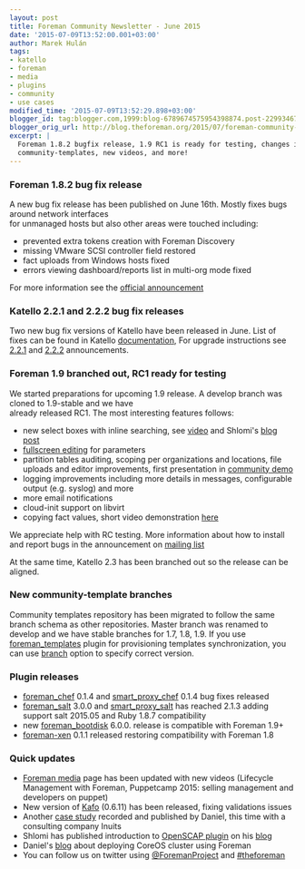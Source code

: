 ```yaml
---
layout: post
title: Foreman Community Newsletter - June 2015
date: '2015-07-09T13:52:00.001+03:00'
author: Marek Hulán
tags:
- katello
- foreman
- media
- plugins
- community
- use cases
modified_time: '2015-07-09T13:52:29.898+03:00'
blogger_id: tag:blogger.com,1999:blog-6789674575954398874.post-2299346763897428216
blogger_orig_url: http://blog.theforeman.org/2015/07/foreman-community-newsletter-june-2015.html
excerpt: |
  Foreman 1.8.2 bugfix release, 1.9 RC1 is ready for testing, changes in
  community-templates, new videos, and more!
---
```


### Foreman 1.8.2 bug fix release

A new bug fix release has been published on June 16th. Mostly fixes bugs
around network interfaces  
for unmanaged hosts but also other areas were touched including:  

-   prevented extra tokens creation with Foreman Discovery
-   missing VMware SCSI controller field restored
-   fact uploads from Windows hosts fixed
-   errors viewing dashboard/reports list in multi-org mode fixed

For more information see the [official
announcement](https://groups.google.com/forum/#!topic/foreman-users/_C3pdnAf2pA)  

### Katello 2.2.1 and 2.2.2 bug fix releases

Two new bug fix versions of Katello have been released in June. List of
fixes can be found in Katello
[documentation](http://www.katello.org/docs/2.2/release_notes/release_notes.html),
For upgrade instructions see
[2.2.1](https://groups.google.com/forum/#!searchin/foreman-users/katello$202.2.1$20release/foreman-users/18yUBrdUnP4/guF-JHV_X30J)
and
[2.2.2](https://groups.google.com/forum/#!searchin/foreman-users/katello$202.2.2$20release/foreman-users/G8EPpNzG7Ag/MzRi5HeFXUMJ) announcements.  

### Foreman 1.9 branched out, RC1 ready for testing

We started preparations for upcoming 1.9 release. A develop branch was
cloned to 1.9-stable and we have  
already released RC1. The most interesting features follows:  
-   new select boxes with inline searching, see
    [video](https://www.youtube.com/watch?v=E2PSCFsa9yM) and Shlomi's
    [blog
    post](http://foreman-shlomizadok.rhcloud.com/2015/06/18/select2-landing-in-foreman/)
-   [fullscreen
    editing](https://www.youtube.com/watch?v=ETzNfGTqc00) for parameters
-   partition tables auditing, scoping per organizations and locations,
    file uploads and editor improvements, first presentation in
    [community demo](https://www.youtube.com/watch?v=CTfIPD2w8sY)
-   logging improvements including more details in messages,
    configurable output (e.g. syslog) and more
-   more email notifications
-   cloud-init support on libvirt
-   copying fact values, short video demonstration
    [here](https://www.youtube.com/watch?v=EQVakzL49rQ)

We appreciate help with RC testing. More information about how to
install and report bugs in the announcement on [mailing
list](https://groups.google.com/forum/#!topic/foreman-users/2oeNi0NDyK0)

  

At the same time, Katello 2.3 has been branched out so the release can
be aligned.  

### New community-template branches

Community templates repository has been migrated to follow the same
branch schema as other repositories. Master branch was renamed to
develop and we have stable branches for 1.7, 1.8, 1.9. If you use
[foreman\_templates](https://github.com/theforeman/foreman_templates)
plugin for provisioning templates synchronization, you can use
[branch](https://github.com/theforeman/foreman_templates#rake-options)
option to specify correct version.  

### Plugin releases

-   [foreman\_chef](https://github.com/theforeman/foreman_chef) 0.1.4
    and
    [smart\_proxy\_chef](https://github.com/theforeman/smart_proxy_chef)
    0.1.4 bug fixes released
-   [foreman\_salt](https://github.com/theforeman/foreman_salt) 3.0.0
    and [smart\_proxy\_salt](https://github.com/theforeman/smart_proxy_salt)
    has reached 2.1.3 adding support salt 2015.05 and Ruby 1.8.7
    compatibility
-   new
    [foreman\_bootdisk](https://github.com/theforeman/foreman_bootdisk) 6.0.0.
    release is compatible with Foreman 1.9+
-   [foreman-xen](https://github.com/theforeman/foreman-xen) 0.1.1
    released restoring compatibility with Foreman 1.8

### Quick updates

-   [Foreman media](http://theforeman.org/media.html) page has been
    updated with new videos (Lifecycle Management with Foreman,
    Puppetcamp 2015: selling management and developers on puppet)
-   New version of [Kafo](https://github.com/theforeman/kafo/) (0.6.11)
    has been released, fixing validations issues
-   Another [case study](https://www.youtube.com/watch?v=8-o27p39dIM)
    recorded and published by Daniel, this time with a consulting
    company Inuits
-   Shlomi has published introduction to [OpenSCAP
    plugin](https://github.com/theforeman/foreman_openscap) on his
    [blog](http://foreman-shlomizadok.rhcloud.com/2015/06/09/openscap-foreman/)
-   Daniel's
    [blog](http://blog.daniellobato.me/coreos-cluster-deployments-with-foreman/)
    about deploying CoreOS cluster using Foreman
-   You can follow us on twitter
    using [@ForemanProject](https://twitter.com/ForemanProject) and
    [\#theforeman](https://twitter.com/hashtag/theforeman?src=hash)
